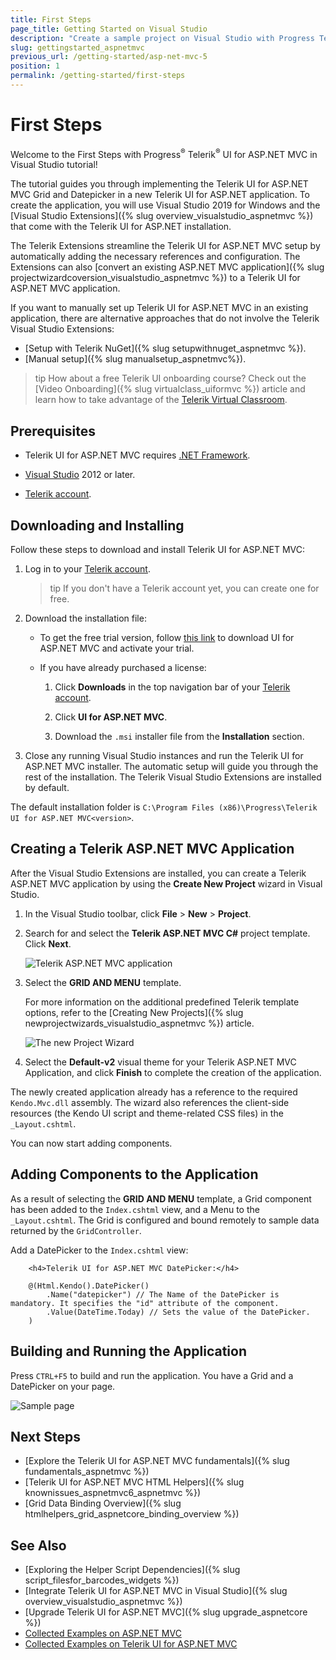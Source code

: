 ```yaml
---
title: First Steps
page_title: Getting Started on Visual Studio
description: "Create a sample project on Visual Studio with Progress Telerik UI for ASP.NET MVC."
slug: gettingstarted_aspnetmvc
previous_url: /getting-started/asp-net-mvc-5
position: 1
permalink: /getting-started/first-steps
---
```


# First Steps

Welcome to the First Steps with Progress<sup>®</sup> Telerik<sup>®</sup> UI for ASP.NET MVC in Visual Studio tutorial!

The tutorial guides you through implementing the Telerik UI for ASP.NET MVC Grid and Datepicker in a new Telerik UI for ASP.NET application. To create the application, you will use Visual Studio 2019 for Windows and the [Visual Studio Extensions]({% slug overview_visualstudio_aspnetmvc %}) that come with the Telerik UI for ASP.NET installation.

The Telerik Extensions streamline the Telerik UI for ASP.NET MVC setup by automatically adding the necessary references and configuration. The Extensions can also [convert an existing ASP.NET MVC application]({% slug projectwizardcoversion_visualstudio_aspnetmvc %}) to a Telerik UI for ASP.NET MVC application.

If you want to manually set up Telerik UI for ASP.NET MVC in an existing application, there are alternative approaches that do not involve the Telerik Visual Studio Extensions:
* [Setup with Telerik NuGet]({% slug setupwithnuget_aspnetmvc %}). 
* [Manual setup]({% slug manualsetup_aspnetmvc%}).

>tip How about a free Telerik UI onboarding course? Check out the [Video Onboarding]({% slug virtualclass_uiformvc %}) article and learn how to take advantage of the <a href="https://learn.telerik.com/learn" target="_blank">Telerik Virtual Classroom</a>.

## Prerequisites

* Telerik UI for ASP.NET MVC requires <a href="https://dotnet.microsoft.com/download/dotnet-framework" target="_blank">.NET Framework</a>.

* [Visual Studio](https://www.visualstudio.com/downloads/) 2012 or later.
   
* [Telerik account](https://www.telerik.com/account).

## Downloading and Installing

Follow these steps to download and install Telerik UI for ASP.NET MVC:

1. Log in to your [Telerik account](https://www.telerik.com/login/v2/telerik).

   >tip If you don't have a Telerik account yet, you can create one for free.

1. Download the installation file:

    * To get the free trial version, follow [this link](https://www.telerik.com/try/ui-for-asp.net-mvc) to download UI for ASP.NET MVC and activate your trial.

    * If you have already purchased a license:

        1. Click **Downloads** in the top navigation bar of your [Telerik account](https://www.telerik.com/login/v2/telerik).

        1. Click **UI for ASP.NET MVC**.

        1. Download the `.msi` installer file from the **Installation** section.

1. Close any running Visual Studio instances and run the Telerik UI for ASP.NET MVC installer. The automatic setup will guide you through the rest of the installation. The Telerik Visual Studio Extensions are installed by default.

The default installation folder is `C:\Program Files (x86)\Progress\Telerik UI for ASP.NET MVC<version>`. 

## Creating a Telerik ASP.NET MVC Application

After the Visual Studio Extensions are installed, you can create a Telerik ASP.NET MVC application by using the **Create New Project** wizard in Visual Studio.

1. In the Visual Studio toolbar, click **File** > **New** > **Project**.     

1. Search for and select the **Telerik ASP.NET MVC C#** project template. Click **Next**.

	![Telerik ASP.NET MVC application](../getting-started-mvc/images/create-new-project-mvc.png)

1. Select the **GRID AND MENU** template.

   For more information on the additional predefined Telerik template options, refer to the [Creating New Projects]({% slug newprojectwizards_visualstudio_aspnetmvc %}) article. 

	![The new Project Wizard](../getting-started-mvc/images/create-new-project-templates-mvc.png)

1. Select the **Default-v2** visual theme for your Telerik ASP.NET MVC Application, and click **Finish** to complete the creation of the application.

The newly created application already has a reference to the required `Kendo.Mvc.dll` assembly. The wizard also references the client-side resources (the Kendo UI script and theme-related CSS files) in the `_Layout.cshtml`. 

You can now start adding components.

## Adding Components to the Application

As a result of selecting the **GRID AND MENU** template, a Grid component has been added to the `Index.cshtml` view, and a Menu to the `_Layout.cshtml`. The Grid is configured and bound remotely to sample data returned by the `GridController`.

Add a DatePicker to the `Index.cshtml` view:

```
    <h4>Telerik UI for ASP.NET MVC DatePicker:</h4>

    @(Html.Kendo().DatePicker()
        .Name("datepicker") // The Name of the DatePicker is mandatory. It specifies the "id" attribute of the component.
        .Value(DateTime.Today) // Sets the value of the DatePicker.
    )
```

## Building and Running the Application 

Press `CTRL+F5` to build and run the application. You have a Grid and a DatePicker on your page.

![Sample page](../getting-started-mvc/images/grid-and-datepicker-mvc.png)

## Next Steps

* [Explore the Telerik UI for ASP.NET MVC fundamentals]({% slug fundamentals_aspnetmvc %})
* [Telerik UI for ASP.NET MVC HTML Helpers]({% slug knownissues_aspnetmvc6_aspnetmvc %})
* [Grid Data Binding Overview]({% slug htmlhelpers_grid_aspnetcore_binding_overview %})

## See Also

* [Exploring the Helper Script Dependencies]({% slug script_filesfor_barcodes_widgets %})
* [Integrate Telerik UI for ASP.NET MVC in Visual Studio]({% slug overview_visualstudio_aspnetmvc %})
* [Upgrade Telerik UI for ASP.NET MVC]({% slug upgrade_aspnetcore %})
* [Collected Examples on ASP.NET MVC](https://github.com/telerik/kendo-examples-asp-net-mvc)
* [Collected Examples on Telerik UI for ASP.NET MVC](https://github.com/telerik/ui-for-aspnet-mvc-examples)
